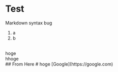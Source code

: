 # Test
Markdown syntax bug
1. a
2. b 
<br>
hoge<br>
hhoge<br>
## From Here
# hoge
[Google](https://google.com)
